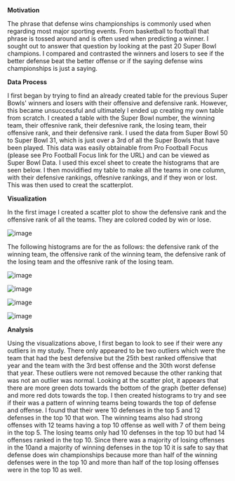 **Motivation**

The phrase that defense wins championships is commonly used when regarding most major sporting events. From basketball to football that phrase is tossed around and is often used when predicting a winner. I sought out to answer that question by looking at the past 20 Super Bowl champions. I compared and contrasted the winners and losers to see if the better defense beat the better offense or if the saying defense wins championships is just a saying.

**Data Process**

I first began by trying to find an already created table for the previous Super Bowls' winners and losers with their offensive and defensive rank. However, this became unsuccessful and ultimately I ended up creating my own table from scratch. I created a table with the Super Bowl number, the winning team, their offesnive rank, their defesnive rank, the losing team, their offensive rank, and their defensive rank. I used the data from Super Bowl 50 to Super Bowl 31, which is just over a 3rd of all the Super Bowls that have been played. This data was easily obtainable from Pro Football Focus (please see Pro Football Focus link for the URL) and can be viewed as Super Bowl Data. I used this excel sheet to create the histograms that are seen below. I then movidified my table to make all the teams in one column, with their defensive rankings, offesnive rankings, and if they won or lost. This was then used to creat the scatterplot.

**Visualization**

In the first image I created a scatter plot to show the defensive rank and the offensive rank of all the teams. They are colored coded by win or lose.

![image](https://user-images.githubusercontent.com/79556416/115978575-31115000-a535-11eb-8f60-b04a4c1a5a14.png)

The following histograms are for the as follows: the defensive rank of the winning team, the offensive rank of the winning team, the defensive rank of the losing team and the offesnive rank of the losing team.

![image](https://user-images.githubusercontent.com/79556416/115978654-d0cede00-a535-11eb-8e2b-9323f9918d34.png)

![image](https://user-images.githubusercontent.com/79556416/115978683-1095c580-a536-11eb-8c74-54623a849302.png)

![image](https://user-images.githubusercontent.com/79556416/115978712-45a21800-a536-11eb-9a82-82e38d08e7a0.png)

![image](https://user-images.githubusercontent.com/79556416/115978746-94e84880-a536-11eb-9849-21a177589d34.png)

**Analysis**

Using the visualizations above, I first began to look to see if their were any outliers in my study. There only appeared to be two outliers which were the team that had the best defensive but the 25th best ranked offensive that year and the team with the 3rd best offense and the 30th worst defense that year. These outliers were not removed because the other ranking that was not an outlier was normal. Looking at the scatter plot, it appears that there are more green dots towards the bottom of the graph (better defense) and more red dots towards the top. I then created histograms to try and see if their was a pattern of winning teams being towards the top of defense and offense. I found that their were 10 defenses in the top 5 and 12 defenses in the top 10 that won. The winning teams also had strong offenses with 12 teams having a top 10 offense as well with 7 of them being in the top 5. The losing teams only had 10 defenses in the top 10 but had 14 offenses ranked in the top 10. Since there was a majority of losing offenses in the 10and a majority of winning defenses in the top 10 it is safe to say that defense does win championships because more than half of the winning defenses were in the top 10 and more than half of the top losing offenses were in the top 10 as well.
